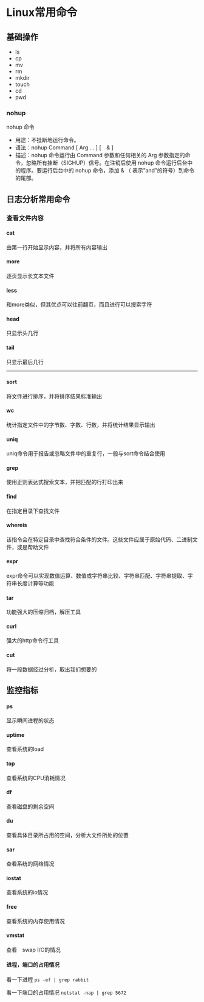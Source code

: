 # Linux常用命令

## 基础操作
* ls
* cp
* mv
* rm
* mkdir
* touch
* cd
* pwd

### nohup
nohup 命令

* 用途：不挂断地运行命令。
* 语法：nohup Command [ Arg … ] [　& ]
* 描述：nohup 命令运行由 Command 参数和任何相关的 Arg 参数指定的命令，忽略所有挂断（SIGHUP）信号。在注销后使用 nohup 命令运行后台中的程序。要运行后台中的 nohup 命令，添加 & （ 表示”and”的符号）到命令的尾部。

## 日志分析常用命令

### 查看文件内容
#### cat
由第一行开始显示内容，并将所有内容输出

#### more
逐页显示长文本文件

#### less
和more类似，但其优点可以往前翻页，而且进行可以搜索字符

#### head
只显示头几行

#### tail
只显示最后几行

***

#### sort
将文件进行排序，并将排序结果标准输出

#### wc
统计指定文件中的字节数、字数、行数，并将统计结果显示输出

#### uniq
uniq命令用于报告或忽略文件中的重复行，一般与sort命令结合使用

#### grep
使用正则表达式搜索文本，并把匹配的行打印出来

#### find
在指定目录下查找文件

#### whereis
该指令会在特定目录中查找符合条件的文件。这些文件应属于原始代码、二进制文件，或是帮助文件

#### expr
expr命令可以实现数值运算、数值或字符串比较、字符串匹配、字符串提取、字符串长度计算等功能

#### tar
功能强大的压缩归档，解压工具

#### curl
强大的http命令行工具

#### cut
将一段数据经过分析，取出我们想要的

## 监控指标

#### ps
显示瞬间进程的状态

#### uptime
查看系统的load

#### top
查看系统的CPU消耗情况

#### df
查看磁盘的剩余空间

#### du
查看具体目录所占用的空间，分析大文件所处的位置

#### sar
查看系统的网络情况

#### iostat
查看系统的io情况

#### free
查看系统的内存使用情况

#### vmstat
查看　swap I/O的情况

#### 进程，端口的占用情况
看一下进程
`ps -ef | grep rabbit`

看一下端口的占用情况
`netstat -nap | grep 5672`
